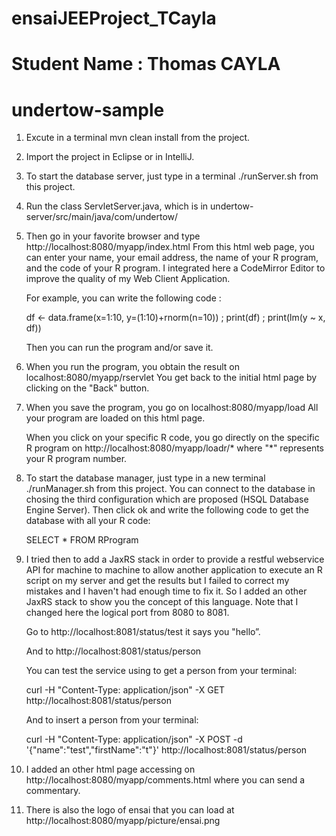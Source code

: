 # ensaiJEEProject_TCayla
# Student Name : Thomas CAYLA

# undertow-sample

1. Excute in a terminal mvn clean install from the project.

2. Import the project in Eclipse or in IntelliJ.

3. To start the database server, just type in a terminal ./runServer.sh from this project.

4. Run the class ServletServer.java, which is in undertow-server/src/main/java/com/undertow/

5. Then go in your favorite browser and type http://localhost:8080/myapp/index.html
   From this html web page, you can enter your name, your email address, the name of your R program, and the code of your R program.
   I integrated here a CodeMirror Editor to improve the quality of my Web Client Application.
   
   For example, you can write the following code :
   
   df <- data.frame(x=1:10, y=(1:10)+rnorm(n=10)) ;
   print(df) ;
   print(lm(y ~ x, df))
   
   Then you can run the program and/or save it.
   
6. When you run the program, you obtain the result on localhost:8080/myapp/rservlet
   You get back to the initial html page by clicking on the "Back" button.
   
7. When you save the program, you go on localhost:8080/myapp/load
   All your program are loaded on this html page.
   
   When you click on your specific R code, you go directly on the specific R program on http://localhost:8080/myapp/loadr/* where "*" represents your R program number. 
   
8. To start the database manager, just type in a new terminal ./runManager.sh from this project.
   You can connect to the database in chosing the third configuration which are proposed (HSQL Database Engine Server).
   Then click ok and write the following code to get the database with all your R code: 
   
   SELECT * FROM RProgram
   
9. I tried then to add a JaxRS stack in order to provide a restful webservice API for machine to machine to allow another application to execute an R script on my server and get the results but I failed to correct my mistakes and I haven't had enough time to fix it. So I added an other JaxRS stack to show you the concept of this language. 
	Note that I changed here the logical port from 8080 to 8081.
	
	Go to http://localhost:8081/status/test it says you "hello”.
	
	And to http://localhost:8081/status/person 
	
	You can test the service using to get a person from your terminal:
	
	curl -H "Content-Type: application/json" -X GET http://localhost:8081/status/person
	
	And to insert a person from your terminal:
	
	curl -H "Content-Type: application/json" -X POST -d '{"name":"test","firstName":"t"}' http://localhost:8081/status/person
	
	
  
10. I added an other html page accessing on http://localhost:8080/myapp/comments.html where you can send a commentary.

11. There is also the logo of ensai that you can load at http://localhost:8080/myapp/picture/ensai.png


